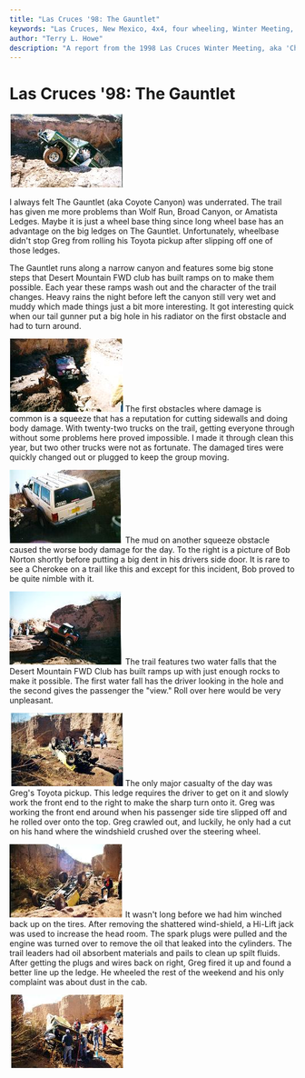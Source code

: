 ```yaml
---
title: "Las Cruces '98: The Gauntlet"
keywords: "Las Cruces, New Mexico, 4x4, four wheeling, Winter Meeting, 1998, Chile Challenge, Guardian, Wolf Run, Gauntlet, Tabasco Twister, Amatista Ledges, Jeep, Toyota, Ford, Bronco, CJ, Wrangler, Kronos"
author: "Terry L. Howe"
description: "A report from the 1998 Las Cruces Winter Meeting, aka 'Chile Challenge'.  Trail reports from the Gauntlet, Amatista Ledges, and Tabasco Twister (aka Kronos)."
---
```

# Las Cruces '98: The Gauntlet

[![Dave Vest on the water fall](../../../img/terry/trail/lc98k_.jpg)](../../../img/terry/trail/lc98k.jpg) 

I always felt The Gauntlet (aka Coyote Canyon) was underrated. The trail has given me more problems than Wolf Run, Broad Canyon, or Amatista Ledges. Maybe it is just a wheel base thing since long wheel base has an advantage on the big ledges on The Gauntlet. Unfortunately, wheelbase didn't stop Greg from rolling his Toyota pickup after slipping off one of those ledges. 

The Gauntlet runs along a narrow canyon and features some big stone steps that Desert Mountain FWD club has built ramps on to make them possible. Each year these ramps wash out and the character of the trail changes. Heavy rains the night before left the canyon still very wet and muddy which made things just a bit more interesting. It got interesting quick when our tail gunner put a big hole in his radiator on the first obstacle and had to turn around. 

[![Terry in the squeeze](../../../img/terry/trail/lc98l_.jpg)](../../../img/terry/trail/lc98l.jpg) The first obstacles where damage is common is a squeeze that has a reputation for cutting sidewalls and doing body damage. With twenty-two trucks on the trail, getting everyone through without some problems here proved impossible. I made it through clean this year, but two other trucks were not as fortunate. The damaged tires were quickly changed out or plugged to keep the group moving. 

[![Bob Norton before bashing his door](../../../img/terry/trail/lc98m_.jpg)](../../../img/terry/trail/lc98m.jpg) The mud on another squeeze obstacle caused the worse body damage for the day. To the right is a picture of Bob Norton shortly before putting a big dent in his drivers side door. It is rare to see a Cherokee on a trail like this and except for this incident, Bob proved to be quite nimble with it. 

[![Ken on the ramp](../../../img/terry/trail/lc98n_.jpg)](../../../img/terry/trail/lc98n.jpg) The trail features two water falls that the Desert Mountain FWD Club has built ramps up with just enough rocks to make it possible. The first water fall has the driver looking in the hole and the second gives the passenger the "view." Roll over here would be very unpleasant. 

[![Greg's roll over](../../../img/terry/trail/lc98h_.jpg)](../../../img/terry/trail/lc98h.jpg) The only major casualty of the day was Greg's Toyota pickup. This ledge requires the driver to get on it and slowly work the front end to the right to make the sharp turn onto it. Greg was working the front end around when his passenger side tire slipped off and he rolled over onto the top. Greg crawled out, and luckily, he only had a cut on his hand where the windshield crushed over the steering wheel. 

[![Greg's roll over](../../../img/terry/trail/lc98i_.jpg)](../../../img/terry/trail/lc98i.jpg) It wasn't long before we had him winched back up on the tires. After removing the shattered wind-shield, a Hi-Lift jack was used to increase the head room. The spark plugs were pulled and the engine was turned over to remove the oil that leaked into the cylinders. The trail leaders had oil absorbent materials and pails to clean up spilt fluids. After getting the plugs and wires back on right, Greg fired it up and found a better line up the ledge. He wheeled the rest of the weekend and his only complaint was about dust in the cab. 

[![Greg's Toy being fixed](../../../img/terry/trail/lc98j_.jpg)](../../../img/terry/trail/lc98j.jpg)